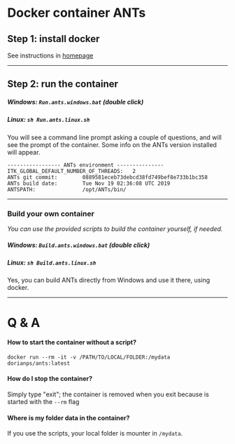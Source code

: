 # Docker container ANTs

## Step 1: install docker
See instructions in [homepage](https://github.com/dorianps/docker)

----

## Step 2: run the container
##### Windows: `Run.ants.windows.bat` (double click)
##### Linux: `sh Run.ants.linux.sh`
You will see a command line prompt asking a couple of questions, and will see the prompt of the container. Some info on the ANTs version installed will appear.
```
----------------- ANTs environment ---------------
ITK_GLOBAL_DEFAULT_NUMBER_OF_THREADS:   2
ANTs git commit:        0889581eceb73debcd38fd749bef8e733b1bc358
ANTs build date:        Tue Nov 19 02:36:08 UTC 2019
ANTSPATH:               /opt/ANTs/bin/
```

----

### Build your own container
*You can use the provided scripts to build the container yourself, if needed.*   
##### Windows: `Build.ants.windows.bat` (double click)
##### Linux: `sh Build.ants.linux.sh`

Yes, you can build ANTs directly from Windows and use it there, using docker.

---- 

# Q & A
   
#### How to start the container without a script?
```
docker run --rm -it -v /PATH/TO/LOCAL/FOLDER:/mydata dorianps/ants:latest
```

#### How do I stop the container?
Simply type "exit"; the container is removed when you exit because is started with the `--rm` flag 

#### Where is my folder data in the container?
If you use the scripts, your local folder is mounter in `/mydata`.
